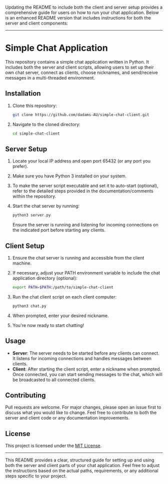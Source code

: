 Updating the README to include both the client and server setup provides a comprehensive guide for users on how to run your chat application. Below is an enhanced README version that includes instructions for both the server and client components:

---

# Simple Chat Application

This repository contains a simple chat application written in Python. It includes both the server and client scripts, allowing users to set up their own chat server, connect as clients, choose nicknames, and send/receive messages in a multi-threaded environment.

## Installation

1. Clone this repository:
   ```bash
   git clone https://github.com/dadams-AU/simple-chat-client.git
   ```

2. Navigate to the cloned directory:
   ```bash
   cd simple-chat-client
   ```

## Server Setup

1. Locate your local IP address and open port 65432 (or any port you prefer).

2. Make sure you have Python 3 installed on your system.

3. To make the server script executable and set it to auto-start (optional), refer to the detailed steps provided in the documentation/comments within the repository.

4. Start the chat server by running:
   ```bash
   python3 server.py
   ```
   Ensure the server is running and listening for incoming connections on the indicated port before starting any clients.

## Client Setup

1. Ensure the chat server is running and accessible from the client machine.

2. If necessary, adjust your PATH environment variable to include the chat application directory (optional):
   ```bash
   export PATH=$PATH:/path/to/simple-chat-client
   ```

3. Run the chat client script on each client computer:
   ```bash
   python3 chat.py
   ```

4. When prompted, enter your desired nickname.

5. You're now ready to start chatting!

## Usage

- **Server**: The server needs to be started before any clients can connect. It listens for incoming connections and handles messages between clients.
- **Client**: After starting the client script, enter a nickname when prompted. Once connected, you can start sending messages to the chat, which will be broadcasted to all connected clients.

## Contributing

Pull requests are welcome. For major changes, please open an issue first to discuss what you would like to change. Feel free to contribute to both the server and client code or any documentation improvements.

## License

This project is licensed under the [MIT License](https://github.com/dadams-AU/simple-chat-client/blob/main/LICENSE).

---

This README provides a clear, structured guide for setting up and using both the server and client parts of your chat application. Feel free to adjust the instructions based on the actual paths, requirements, or any additional steps specific to your project.
